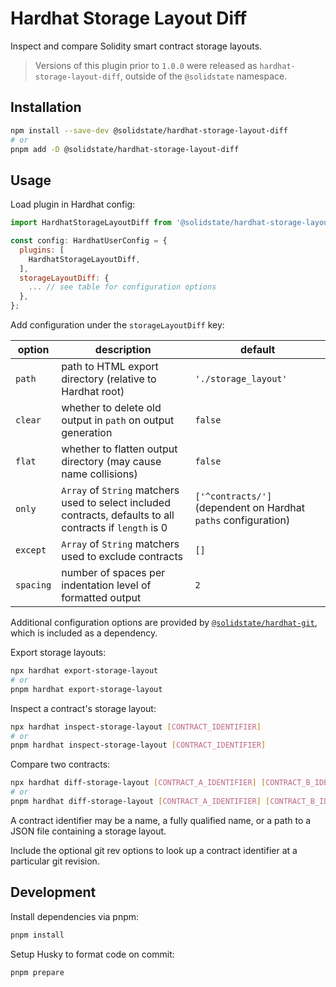 # Hardhat Storage Layout Diff

Inspect and compare Solidity smart contract storage layouts.

> Versions of this plugin prior to `1.0.0` were released as `hardhat-storage-layout-diff`, outside of the `@solidstate` namespace.

## Installation

```bash
npm install --save-dev @solidstate/hardhat-storage-layout-diff
# or
pnpm add -D @solidstate/hardhat-storage-layout-diff
```

## Usage

Load plugin in Hardhat config:

```javascript
import HardhatStorageLayoutDiff from '@solidstate/hardhat-storage-layout-diff';

const config: HardhatUserConfig = {
  plugins: [
    HardhatStorageLayoutDiff,
  ],
  storageLayoutDiff: {
    ... // see table for configuration options
  },
};
```

Add configuration under the `storageLayoutDiff` key:

| option    | description                                                                                                | default                                                        |
| --------- | ---------------------------------------------------------------------------------------------------------- | -------------------------------------------------------------- |
| `path`    | path to HTML export directory (relative to Hardhat root)                                                   | `'./storage_layout'`                                           |
| `clear`   | whether to delete old output in `path` on output generation                                                | `false`                                                        |
| `flat`    | whether to flatten output directory (may cause name collisions)                                            | `false`                                                        |
| `only`    | `Array` of `String` matchers used to select included contracts, defaults to all contracts if `length` is 0 | `['^contracts/']` (dependent on Hardhat `paths` configuration) |
| `except`  | `Array` of `String` matchers used to exclude contracts                                                     | `[]`                                                           |
| `spacing` | number of spaces per indentation level of formatted output                                                 | `2`                                                            |

Additional configuration options are provided by [`@solidstate/hardhat-git`](https://www.npmjs.com/package/@solidstate/hardhat-git), which is included as a dependency.

Export storage layouts:

```bash
npx hardhat export-storage-layout
# or
pnpm hardhat export-storage-layout
```

Inspect a contract's storage layout:

```bash
npx hardhat inspect-storage-layout [CONTRACT_IDENTIFIER]
# or
pnpm hardhat inspect-storage-layout [CONTRACT_IDENTIFIER]
```

Compare two contracts:

```bash
npx hardhat diff-storage-layout [CONTRACT_A_IDENTIFIER] [CONTRACT_B_IDENTIFIER]
# or
pnpm hardhat diff-storage-layout [CONTRACT_A_IDENTIFIER] [CONTRACT_B_IDENTIFIER]
```

A contract identifier may be a name, a fully qualified name, or a path to a JSON file containing a storage layout.

Include the optional git rev options to look up a contract identifier at a particular git revision.

## Development

Install dependencies via pnpm:

```bash
pnpm install
```

Setup Husky to format code on commit:

```bash
pnpm prepare
```

